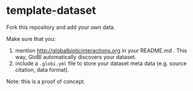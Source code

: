 template-dataset
================

Fork this repository and add your own data. 

Make sure that you:

1. mention http://globalbioticinteractions.org in your README.md . This way, GloBI automatically discovers your dataset.
2. include a ```.globi.yml``` file to store your dataset meta data (e.g. source citation, data format). 

Note: this is a proof of concept. 
